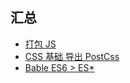 ## 汇总

- [打包 JS]("./webpack.js.config.js")
- [CSS 基础 导出 PostCss]("./webpack.css.config.js")
- [Bable ES6 > ES*]("./webpack.babel.config.js")
